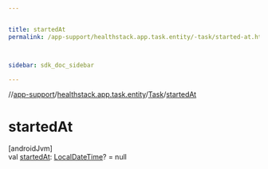 ```yaml
---


title: startedAt
permalink: /app-support/healthstack.app.task.entity/-task/started-at.html



sidebar: sdk_doc_sidebar

---
```



//[app-support](/app-support.html)/[healthstack.app.task.entity](../index.html)/[Task](index.html)/[startedAt](started-at.html)



# startedAt



[androidJvm]\
val [startedAt](started-at.html): [LocalDateTime](https://developer.android.com/reference/kotlin/java/time/LocalDateTime.html)? = null






